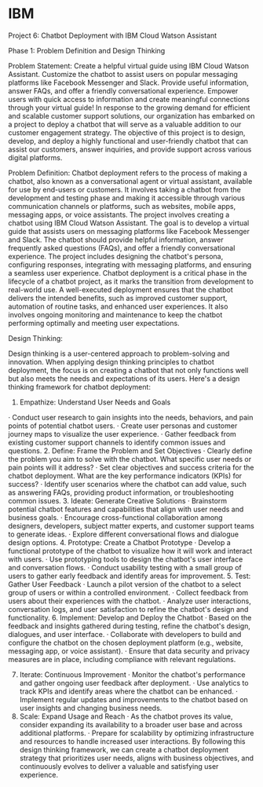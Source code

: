 # IBM
Project 6: Chatbot Deployment with IBM Cloud Watson Assistant

Phase 1: Problem Definition and Design Thinking

Problem Statement: 
Create a helpful virtual guide using IBM Cloud Watson Assistant. Customize the chatbot to assist users on popular messaging platforms like Facebook Messenger and Slack. Provide useful information, answer FAQs, and offer a friendly conversational experience. Empower users with quick access to information and create meaningful connections through your virtual guide!
In response to the growing demand for efficient and scalable customer support solutions, our organization has embarked on a project to deploy a chatbot that will serve as a valuable addition to our customer engagement strategy. The objective of this project is to design, develop, and deploy a highly functional and user-friendly chatbot that can assist our customers, answer inquiries, and provide support across various digital platforms.

Problem Definition:
Chatbot deployment refers to the process of making a chatbot, also known as a conversational agent or virtual assistant, available for use by end-users or customers. It involves taking a chatbot from the development and testing phase and making it accessible through various communication channels or platforms, such as websites, mobile apps, messaging apps, or voice assistants.
 The project involves creating a chatbot using IBM Cloud Watson Assistant. The goal is to develop a virtual guide that assists users on messaging platforms like Facebook Messenger and Slack. The chatbot should provide helpful information, answer frequently asked questions (FAQs), and offer a friendly conversational experience. The project includes designing the chatbot's persona, configuring responses, integrating with messaging platforms, and ensuring a seamless user experience.
Chatbot deployment is a critical phase in the lifecycle of a chatbot project, as it marks the transition from development to real-world use. A well-executed deployment ensures that the chatbot delivers the intended benefits, such as improved customer support, automation of routine tasks, and enhanced user experiences. It also involves ongoing monitoring and maintenance to keep the chatbot performing optimally and meeting user expectations.

Design Thinking: 

Design thinking is a user-centered approach to problem-solving and innovation. When applying design thinking principles to chatbot deployment, the focus is on creating a chatbot that not only functions well but also meets the needs and expectations of its users. Here's a design thinking framework for chatbot deployment:


1.	Empathize: Understand User Needs and Goals

·	Conduct user research to gain insights into the needs, behaviors, and pain points of potential chatbot users.
·	Create user personas and customer journey maps to visualize the user experience.
·	Gather feedback from existing customer support channels to identify common issues and questions.
2.	Define: Frame the Problem and Set Objectives
·	Clearly define the problem you aim to solve with the chatbot. What specific user needs or pain points will it address?
·	Set clear objectives and success criteria for the chatbot deployment. What are the key performance indicators (KPIs) for success?
·	Identify user scenarios where the chatbot can add value, such as answering FAQs, providing product information, or troubleshooting common issues.
3. Ideate: Generate Creative Solutions
·	Brainstorm potential chatbot features and capabilities that align with user needs and business goals.
·	Encourage cross-functional collaboration among designers, developers, subject matter experts, and customer support teams to generate ideas.
·	Explore different conversational flows and dialogue design options.
4. Prototype: Create a Chatbot Prototype
·	Develop a functional prototype of the chatbot to visualize how it will work and interact with users.
·	Use prototyping tools to design the chatbot's user interface and conversation flows.
·	Conduct usability testing with a small group of users to gather early feedback and identify areas for improvement.
5. Test: Gather User Feedback
·	Launch a pilot version of the chatbot to a select group of users or within a controlled environment.
·	Collect feedback from users about their experiences with the chatbot.
·	Analyze user interactions, conversation logs, and user satisfaction to refine the chatbot's design and functionality.
6. Implement: Develop and Deploy the Chatbot
·	Based on the feedback and insights gathered during testing, refine the chatbot's design, dialogues, and user interface.
·	Collaborate with developers to build and configure the chatbot on the chosen deployment platform (e.g., website, messaging app, or voice assistant).
·	Ensure that data security and privacy measures are in place, including compliance with relevant regulations.


7. Iterate: Continuous Improvement
·	Monitor the chatbot's performance and gather ongoing user feedback after deployment.
·	Use analytics to track KPIs and identify areas where the chatbot can be enhanced.
·	Implement regular updates and improvements to the chatbot based on user insights and changing business needs.
8. Scale: Expand Usage and Reach
·	As the chatbot proves its value, consider expanding its availability to a broader user base and across additional platforms.
·	Prepare for scalability by optimizing infrastructure and resources to handle increased user interactions.
By following this design thinking framework, we can create a chatbot deployment strategy that prioritizes user needs, aligns with business objectives, and continuously evolves to deliver a valuable and satisfying user experience.
